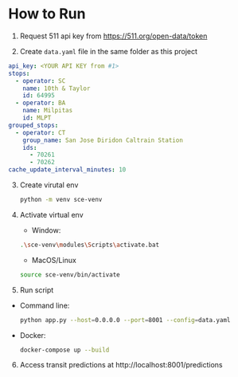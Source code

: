 # How to Run

1. Request 511 api key from https://511.org/open-data/token

2. Create `data.yaml` file in the same folder as this project

  ```yml
  api_key: <YOUR API KEY from #1>
  stops:
    - operator: SC
      name: 10th & Taylor
      id: 64995
    - operator: BA
      name: Milpitas
      id: MLPT
  grouped_stops:
    - operator: CT
      group_name: San Jose Diridon Caltrain Station
      ids:
        - 70261
        - 70262
  cache_update_interval_minutes: 10
  ```

3. Create virutal env

   ```sh
   python -m venv sce-venv
   ```

4. Activate virtual env

   - Window:

   ```sh
   .\sce-venv\modules\Scripts\activate.bat
   ```

   - MacOS/Linux

   ```sh
   source sce-venv/bin/activate
   ```

5. Run script

- Command line:

  ```sh
  python app.py --host=0.0.0.0 --port=8001 --config=data.yaml
  ```

- Docker:

  ```sh
  docker-compose up --build
  ```

6. Access transit predictions at http://localhost:8001/predictions